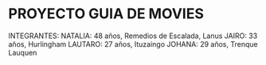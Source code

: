 # PROYECTO GUIA DE MOVIES
 INTEGRANTES: 
 NATALIA: 48 años, Remedios de Escalada, Lanus
 JAIRO: 33 años, Hurlingham
 LAUTARO: 27 años, Ituzaingo
 JOHANA: 29 años, Trenque Lauquen 
 